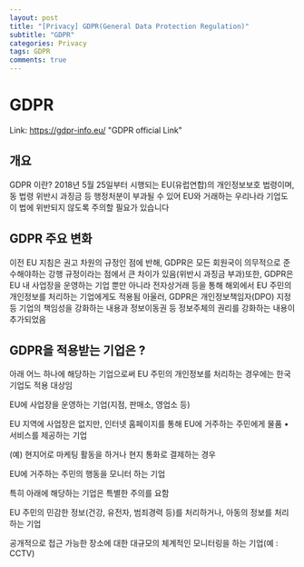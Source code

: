 ```yaml
---  
layout: post  
title: "[Privacy] GDPR(General Data Protection Regulation)"  
subtitle: "GDPR"  
categories: Privacy  
tags: GDPR   
comments: true  
---  
```


# GDPR
Link: https://gdpr-info.eu/ "GDPR official Link"

## 개요  
GDPR 이란?
2018년 5월 25일부터 시행되는 EU(유럽연합)의 개인정보보호 법령이며, 동 법령 위반시 과징금 등 행정처분이 부과될 수 있어 EU와 거래하는 우리나라 기업도 이 법에 위반되지 않도록 주의할 필요가 있습니다 

## GDPR 주요 변화
이전 EU 지침은 권고 차원의 규정인 점에 반해, GDPR은 모든 회원국이 의무적으로 준수해야하는 강행 규정이라는 점에서 큰 차이가 있음(위반시 과징금 부과)또한, GDPR은 EU 내 사업장을 운영하는 기업 뿐만 아니라 전자상거래 등을 통해 해외에서 EU 주민의 개인정보를 처리하는 기업에게도 적용됨
아울러, GDPR은 개인정보책임자(DPO) 지정 등 기업의 책임성을 강화하는 내용과 정보이동권 등 정보주체의 권리를 강화하는 내용이 추가되었음

## GDPR을 적용받는 기업은 ?
아래 어느 하나에 해당하는 기업으로써 EU 주민의 개인정보를 처리하는 경우에는 한국 기업도 적용 대상임

EU에 사업장을 운영하는 기업(지점, 판매소, 영업소 등)


EU 지역에 사업장은 없지만, 인터넷 홈페이지를 통해 EU에 거주하는 주민에게 물품 •서비스를 제공하는 기업

(예) 현지어로 마케팅 활동을 하거나 현지 통화로 결제하는 경우


EU에 거주하는 주민의 행동을 모니터 하는 기업


특히 아래에 해당하는 기업은 특별한 주의를 요함

EU 주민의 민감한 정보(건강, 유전자, 범죄경력 등)를 처리하거나, 아동의 정보를 처리하는 기업


공개적으로 접근 가능한 장소에 대한 대규모의 체계적인 모니터링을 하는 기업(예 : CCTV)
 
  
